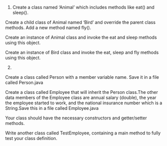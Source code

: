1. Create a class named ‘Animal’ which includes methods like eat() and sleep().

Create a child class of Animal named ‘Bird’ and override the parent class methods. Add a new method named fly().

Create an instance of Animal class and invoke the eat and sleep methods using this object.

Create an instance of Bird class and invoke the eat, sleep and fly methods using this object.



2.
Create a class called Person with a member variable name. Save it in a file called Person.java

Create a class called Employee that will inherit the Person class.The other data members of the Employee class are annual salary (double), the year the employee started to work, and the national insurance number which is a String.Save this in a file called Employee.java

Your class should have the necessary constructors and getter/setter methods.

Write another class called TestEmployee, containing a main method to fully test your class definition.
